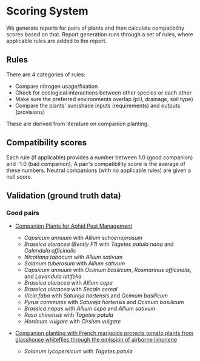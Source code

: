 # Scoring System
We generate reports for pairs of plants and then calculate compatibility scores based on that.
Report generation runs through a set of rules, where applicable rules are added to the report.

## Rules
There are 4 categories of rules:
- Compare nitrogen usage/fixation
- Check for ecological interactions between other species or each other
- Make sure the preferred environments overlap (pH, drainage, soil type)
- Compare the plants' sun/shade inputs (requirements) and outputs (provisions)

These are derived from literature on companion planting.

## Compatibility scores
Each rule (if applicable) provides a number between 1.0 (good companion) and -1.0 (bad companion).
A pair's compatibility score is the average of these numbers.
Neutral companions (with no applicable rules) are given a null score.

## Validation (ground truth data)
### Good pairs
- [Companion Plants for Aphid Pest Management](https://gettheresearch.org/search?q=companion_plant&zoom=10.3390%2Finsects8040112)
    - *Capsicum annuum* with *Allium schoenoprasum*
    - *Brassica oleracea (Bently F1)* with *Tagetes patula nana* and *Calendula officinalis*
    - *Nicotiana tabacum* with *Allium sativum*
    - *Solanum tuberosum* with *Allium sativum*
    - *Capsicum annuum* with *Ocimum basilicum*, *Rosmarinus officinalis*, and *Lavandula latifolia*
    - *Brassica oleracea* with *Allium cepa*
    - *Brassica oleracea* with *Secale cereal*
    - *Vicia faba* with *Satureja hortensis* and *Ocimum basilicum*
    - *Pyrus communis* with *Satureja hortensis* and *Ocimum basilicum*
    - *Brassica napus* with *Allium cepa* and *Allium sativum*
    - *Rosa chinensis* with *Tagetes patula*
    - *Hordeum vulgare* with *Cirsium vulgare*

- [Companion planting with French marigolds protects tomato plants from glasshouse whiteflies through the emission of airborne limonene](https://journals.plos.org/plosone/article/file?id=10.1371/journal.pone.0213071&type=printable)
    - *Solanum lycopersicum* with *Tagetes patula*
